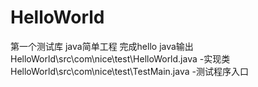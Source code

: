 # HelloWorld
第一个测试库
java简单工程 完成hello java输出
HelloWorld\src\com\nice\test\HelloWorld.java -实现类
HelloWorld\src\com\nice\test\TestMain.java -测试程序入口
